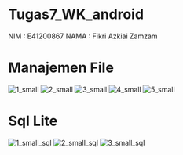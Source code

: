 # Tugas7_WK_android

NIM : E41200867
NAMA : Fikri Azkiai Zamzam

# Manajemen File
![1_small](https://user-images.githubusercontent.com/80694693/138599590-d8c99909-00b2-4fd5-9ed9-4b620c06f065.jpg)   ![2_small](https://user-images.githubusercontent.com/80694693/138599597-02c0a487-30f8-4e99-898b-96365383bfa8.jpg)
![3_small](https://user-images.githubusercontent.com/80694693/138599623-fe5210dd-6abb-4827-9ca7-cb5b7a8710e7.jpg) ![4_small](https://user-images.githubusercontent.com/80694693/138599626-3c2043e4-8baf-4c94-88b1-67a103a5f08b.jpg)
![5_small](https://user-images.githubusercontent.com/80694693/138599633-308c7489-f824-4d9f-b74b-4788bfa23f0f.jpg)




# Sql Lite
![1_small_sql](https://user-images.githubusercontent.com/80694693/138599647-bef04ec5-e179-4181-bdf7-0840d46e7f9f.jpg) ![2_small_sql](https://user-images.githubusercontent.com/80694693/138599650-d18b36c5-a5fb-46f7-9fa7-99da0db644fd.jpg)
![3_small_sql](https://user-images.githubusercontent.com/80694693/138599654-363dc67b-05a3-45ca-acd5-ebeaa46afbbc.jpg)

